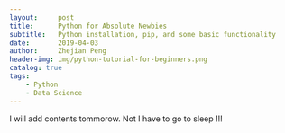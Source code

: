 ```yaml
---
layout:     post
title:      Python for Absolute Newbies
subtitle:   Python installation, pip, and some basic functionality
date:       2019-04-03
author:     Zhejian Peng
header-img: img/python-tutorial-for-beginners.png
catalog: true
tags:
    - Python
    - Data Science
---
```

I will add contents tommorow. Not I have to go to sleep !!!